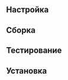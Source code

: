 <pkg :name="'libpipeline'" instsize showsbu2></pkg>

## Настройка

<package-script :package="'libpipeline'" :type="'configure'"></package-script>

## Сборка

<package-script :package="'libpipeline'" :type="'build'"></package-script>

## Тестирование

<package-script :package="'libpipeline'" :type="'test'"></package-script>

## Установка

<package-script :package="'libpipeline'" :type="'install'"></package-script>

<script>
	new Vue({ el: '#main' })
</script>
